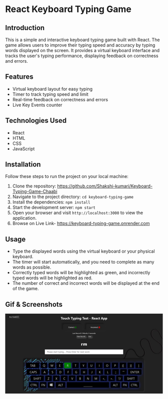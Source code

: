 # React Keyboard Typing Game

## Introduction
This is a simple and interactive keyboard typing game built with React. The game allows users to improve their typing speed and accuracy by typing words displayed on the screen. It provides a virtual keyboard interface and tracks the user's typing performance, displaying feedback on correctness and errors.

## Features
- Virtual keyboard layout for easy typing
- Timer to track typing speed and limit
- Real-time feedback on correctness and errors
- Live Key Events counter

## Technologies Used
- React
- HTML
- CSS
- JavaScript

## Installation
Follow these steps to run the project on your local machine:

1. Clone the repository: https://github.com/Shakshi-kumari/Keyboard-Typing-Game-Chaabi
2. Navigate to the project directory: `cd keyboard-typing-game`
3. Install the dependencies: `npm install`
4. Start the development server: `npm start`
5. Open your browser and visit `http://localhost:3000` to view the application.
6. Browse on Live Link- https://keyboard-typing-game.onrender.com

## Usage
- Type the displayed words using the virtual keyboard or your physical keyboard.
- The timer will start automatically, and you need to complete as many words as possible.
- Correctly typed words will be highlighted as green, and incorrectly typed words will be highlighted as red.
- The number of correct and incorrect words will be displayed at the end of the game.

## Gif & Screenshots 
<img src="https://github.com/Shakshi-kumari/Keyboard-Typing-Game/blob/master/public/Keyoard%20typing%20game.jpeg" alt="ss">
